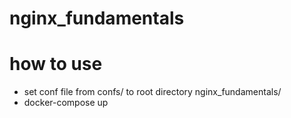 # nginx_fundamentals

# how to use
- set conf file from confs/ to root directory nginx_fundamentals/
- docker-compose up
